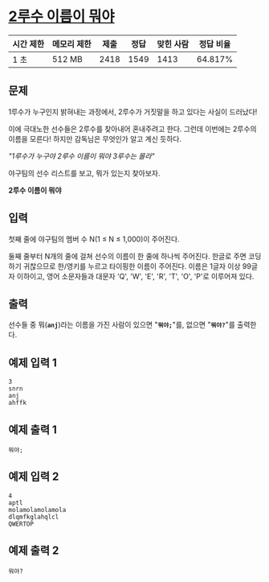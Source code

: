 # [2루수 이름이 뭐야](https://www.acmicpc.net/problem/17350)

| 시간 제한 | 메모리 제한 | 제출 | 정답 | 맞힌 사람 | 정답 비율 |
| --- | --- | --- | --- | --- | --- |
| 1 초 | 512 MB | 2418 | 1549 | 1413 | 64.817% |

## 문제

1루수가 누구인지 밝혀내는 과정에서, 2루수가 거짓말을 하고 있다는 사실이 드러났다!

이에 극대노한 선수들은 2루수를 찾아내어 혼내주려고 한다. 그런데 이번에는 2루수의 이름을 모른다! 하지만 감독님은 무엇인가 알고 계신 듯하다.

*"1루수가 누구야 2루수 이름이 뭐야 3루수는 몰라"*

야구팀의 선수 리스트를 보고, 뭐가 있는지 찾아보자.

**2루수 이름이 뭐야**

## 입력

첫째 줄에 야구팀의 멤버 수 N(1 ≤ N ≤ 1,000)이 주어진다.

둘째 줄부터 N개의 줄에 걸쳐 선수의 이름이 한 줄에 하나씩 주어진다. 한글로 주면 코딩하기 귀찮으므로 한/영키를 누르고 타이핑한 이름이 주어진다. 이름은 1글자 이상 99글자 이하이고, 영어 소문자들과 대문자 'Q', 'W', 'E', 'R', 'T', 'O', 'P'로 이루어져 있다.

## 출력

선수들 중 뭐(**`anj`**)라는 이름을 가진 사람이 있으면 "**`뭐야;`**"를, 없으면 "**`뭐야?`**"를 출력한다.

## 예제 입력 1

```
3
snrn
anj
ahffk

```

## 예제 출력 1

```
뭐야;

```

## 예제 입력 2

```
4
aptl
molamolamolamola
dlqmfkglahqlcl
QWERTOP

```

## 예제 출력 2

```
뭐야?
```

